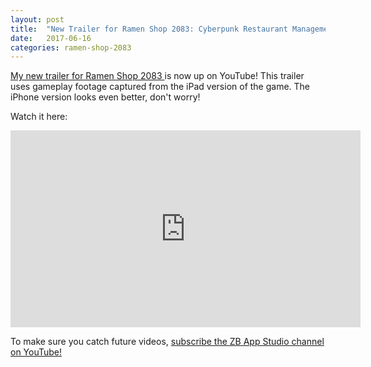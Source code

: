 ```yaml
---
layout: post
title:  "New Trailer for Ramen Shop 2083: Cyberpunk Restaurant Management"
date:   2017-06-16
categories: ramen-shop-2083
---
```


<a href="https://youtu.be/Wz7p-WxVkGk"> My new trailer for Ramen Shop  2083 </a> is now up on YouTube! This trailer uses gameplay footage captured from the iPad version of the game. The iPhone version looks even better, don't worry!

Watch it here:
<iframe width="560" height="315" src="https://www.youtube.com/embed/Wz7p-WxVkGk" frameborder="0" allowfullscreen></iframe>

To make sure you catch future videos, <a href="https://www.youtube.com/channel/UCMl1bMe3w3XE0fJudADYCZQ">subscribe the ZB App Studio channel on YouTube!</a>
